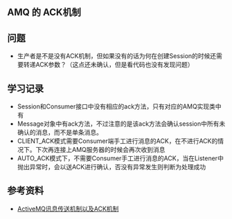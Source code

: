 ## AMQ 的 ACK机制

## 问题
- 生产者是不是没有ACK机制，但如果没有的话为何在创建Session的时候还需要转递ACK参数？（这点还未确认，但是看代码也没有发现问题）

## 学习记录
- Session和Consumer接口中没有相应的ack方法，只有对应的AMQ实现类中有
- Message对象中有ack方法，不过注意的是该ack方法会确认session中所有未确认的消息，而不是单条消息。
- CLIENT_ACK模式需要Consumer端手工进行消息的ACK，在不进行ACK的情况下。下次再连接上AMQ服务器的时候会再次收到消息
- AUTO_ACK模式下，不需要Consumer手工进行消息的ACK，当在Listener中抛出异常时，会以送ACK进行确认，否没有异常发生则判断为处理成功

## 参考资料
- [ActiveMQ讯息传送机制以及ACK机制](http://blog.csdn.net/lulongzhou_llz/article/details/42270113)
